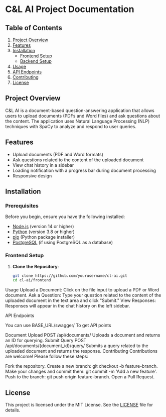 # C&L AI Project Documentation

## Table of Contents

1. [Project Overview](#project-overview)
2. [Features](#features)
3. [Installation](#installation)
   - [Frontend Setup](#frontend-setup)
   - [Backend Setup](#backend-setup)
4. [Usage](#usage)
5. [API Endpoints](#api-endpoints)
6. [Contributing](#contributing)
7. [License](#license)

## Project Overview

C&L AI is a document-based question-answering application that allows users to upload documents (PDFs and Word files) and ask questions about the content. The application uses Natural Language Processing (NLP) techniques with SpaCy to analyze and respond to user queries.

## Features

- Upload documents (PDF and Word formats)
- Ask questions related to the content of the uploaded document
- View chat history in a sidebar
- Loading notification with a progress bar during document processing
- Responsive design

## Installation

### Prerequisites

Before you begin, ensure you have the following installed:

- [Node.js](https://nodejs.org/) (version 14 or higher)
- [Python](https://www.python.org/) (version 3.8 or higher)
- [pip](https://pip.pypa.io/en/stable/) (Python package installer)
- [PostgreSQL](https://www.postgresql.org/) (if using PostgreSQL as a database)

### Frontend Setup

1. **Clone the Repository**:
   ```bash
   git clone https://github.com/yourusername/cl-ai.git
   cd cl-ai/frontend
   ```

Usage
Upload a Document: Click on the file input to upload a PDF or Word document.
Ask a Question: Type your question related to the content of the uploaded document in the text area and click "Submit."
View Responses: Responses will appear in the chat history on the left sidebar.

API Endpoints

You can use BASE_URL/swagger/ To get API points

Document Upload
POST /api/documents/
Uploads a document and returns an ID for querying.
Submit Query
POST /api/documents/{document_id}/query/
Submits a query related to the uploaded document and returns the response.
Contributing
Contributions are welcome! Please follow these steps:

Fork the repository.
Create a new branch: git checkout -b feature-branch.
Make your changes and commit them: git commit -m 'Add a new feature'.
Push to the branch: git push origin feature-branch.
Open a Pull Request.

## License

This project is licensed under the MIT License. See the [LICENSE](LICENSE) file for details.
